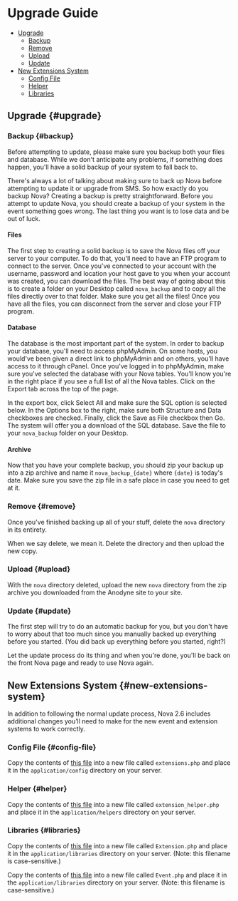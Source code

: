 # Upgrade Guide

- [Upgrade](#upgrade)
    - [Backup](#backup)
    - [Remove](#remove)
    - [Upload](#upload)
    - [Update](#update)
- [New Extensions System](#new-extensions-system)
    - [Config File](#config-file)
    - [Helper](#helper)
    - [Libraries](#libraries)

## Upgrade {#upgrade}

### Backup {#backup}

Before attempting to update, please make sure you backup both your files and database. While we don't anticipate any problems, if something does happen, you'll have a solid backup of your system to fall back to.

There's always a lot of talking about making sure to back up Nova before attempting to update it or upgrade from SMS. So how exactly do you backup Nova? Creating a backup is pretty straightforward. Before you attempt to update Nova, you should create a backup of your system in the event something goes wrong. The last thing you want is to lose data and be out of luck.

#### Files

The first step to creating a solid backup is to save the Nova files off your server to your computer. To do that, you'll need to have an FTP program to connect to the server. Once you've connected to your account with the username, password and location your host gave to you when your account was created, you can download the files. The best way of going about this is to create a folder on your Desktop called `nova_backup` and to copy all the files directly over to that folder. Make sure you get all the files! Once you have all the files, you can disconnect from the server and close your FTP program.

#### Database

The database is the most important part of the system. In order to backup your database, you'll need to access phpMyAdmin. On some hosts, you would've been given a direct link to phpMyAdmin and on others, you'll have access to it through cPanel. Once you've logged in to phpMyAdmin, make sure you've selected the database with your Nova tables. You'll know you're in the right place if you see a full list of all the Nova tables. Click on the Export tab across the top of the page.

In the export box, click Select All and make sure the SQL option is selected below. In the Options box to the right, make sure both Structure and Data checkboxes are checked. Finally, click the Save as File checkbox then Go. The system will offer you a download of the SQL database. Save the file to your `nova_backup` folder on your Desktop.

#### Archive

Now that you have your complete backup, you should zip your backup up into a zip archive and name it `nova_backup_{date}` where `{date}` is today's date. Make sure you save the zip file in a safe place in case you need to get at it.

### Remove {#remove}

Once you've finished backing up all of your stuff, delete the `nova` directory in its entirety.

When we say delete, we mean it. Delete the directory and then upload the new copy.

### Upload {#upload}

With the `nova` directory deleted, upload the new `nova` directory from the zip archive you downloaded from the Anodyne site to your site.

### Update {#update}

The first step will try to do an automatic backup for you, but you don't have to worry about that too much since you manually backed up everything before you started. (You did back up everything before you started, right?)

Let the update process do its thing and when you're done, you'll be back on the front Nova page and ready to use Nova again.

## New Extensions System {#new-extensions-system}

In addition to following the normal update process, Nova 2.6 includes additional changes you’ll need to make for the new event and extension systems to work correctly.

### Config File {#config-file}

Copy the contents of [this file](https://raw.githubusercontent.com/anodyne/nova/2.6/master/application/config/extensions.php) into a new file called `extensions.php` and place it in the `application/config` directory on your server.

### Helper {#helper}

Copy the contents of [this file](https://raw.githubusercontent.com/anodyne/nova/2.6/master/application/helpers/extension_helper.php) into a new file called `extension_helper.php` and place it in the `application/helpers` directory on your server.

### Libraries {#libraries}

Copy the contents of [this file](https://raw.githubusercontent.com/anodyne/nova/2.6/master/application/libraries/Extension.php) into a new file called `Extension.php` and place it in the `application/libraries` directory on your server. (Note: this filename is case-sensitive.)

Copy the contents of [this file](https://raw.githubusercontent.com/anodyne/nova/2.6/master/application/libraries/Event.php) into a new file called `Event.php` and place it in the `application/libraries` directory on your server. (Note: this filename is case-sensitive.)